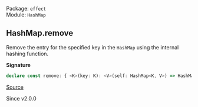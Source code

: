 Package: `effect`<br />
Module: `HashMap`<br />

## HashMap.remove

Remove the entry for the specified key in the `HashMap` using the internal
hashing function.

**Signature**

```ts
declare const remove: { <K>(key: K): <V>(self: HashMap<K, V>) => HashMap<K, V>; <K, V>(self: HashMap<K, V>, key: K): HashMap<K, V>; }
```

[Source](https://github.com/Effect-TS/effect/tree/main/packages/effect/src/HashMap.ts#L388)

Since v2.0.0